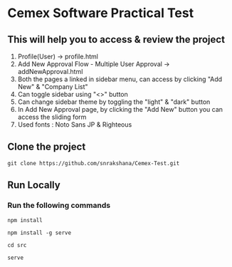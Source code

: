# Cemex Software Practical Test

## This will help you to access & review the project

<ol type="1">
<li>Profile(User) -> profile.html </li> 
 <li>Add New Approval Flow - Multiple User Approval -> addNewApproval.html</li>
 <li>Both the pages a linked in sidebar menu, can access by clicking "Add New" & "Company List"</li>
<li>Can toggle sidebar using "<>" button</li>
<li>Can change sidebar theme by toggling the "light" & "dark" button</li>
<li>In Add New Approval page, by clicking the "Add New" button you can access the sliding form</li>
<li>Used fonts : Noto Sans JP & Righteous</li>
</ol>

## Clone the project
```
git clone https://github.com/snrakshana/Cemex-Test.git
```

## Run Locally
### Run the following commands
```
npm install
```

```
npm install -g serve
```

```
cd src
```

```
serve
```

